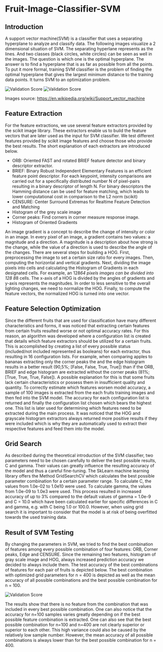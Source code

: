 
# Fruit-Image-Classifier-SVM

## Introduction

A support vector machine(SVM) is a classifier that uses a separating hyperplane to analyze and classify data. The following images visualize a 2 dimensional situation of SVM. The separating hyperlane represents as the lines. And two classes (black circles, white circles) can be seen as well in the images. The question is which one is the optimal hyperplane. The answer is to find a hyperplane that is as far as possible from all the points. To put it more formal, training SVM classifier is the problem of finding the optimal hyperplane that gives the largest minimum distance to the training data points. It turns SVM to an optimization problem.

![Validation Score](https://upload.wikimedia.org/wikipedia/commons/thumb/2/2a/Svm_max_sep_hyperplane_with_margin.png/220px-Svm_max_sep_hyperplane_with_margin.png)
![Validation Score](https://upload.wikimedia.org/wikipedia/commons/thumb/b/b5/Svm_separating_hyperplanes_%28SVG%29.svg/220px-Svm_separating_hyperplanes_%28SVG%29.svg.png)

Images source:  https://en.wikipedia.org/wiki/Support_vector_machine

## Feature Extraction

For the feature extractions, we use several feature extractors provided by the scikit image library. These extractors enable us to build the feature vectors that are later used as the input for SVM classifier. We test different features provided by scikit image features and choose those who provide the best results. The short explanation of each extractors are introduced below.

- ORB: Oriented FAST and rotated BRIEF feature detector and binary descriptor extractor.
- BRIEF: Binary Robust Independent Elementary Features is an efficient feature point descriptor. For each keypoint, intensity comparisons are carried out for a specifically distributed number N of pixel-pairs resulting in a binary descriptor of length N. For binary descriptors the Hamming distance can be used for feature matching, which leads
to lower computational cost in comparison to the L2 norm (scikit)
- CENSURE: Center Surround Extremas for Realtime Feature Detection and Matching
- Histogram of the grey scale image
- Corner peaks: Find corners in corner measure response image.
- Histogram of Oriented Gradients

An image gradient is a concept to describe the change of intensity or color in an image. In every pixel of an image, a gradient contains two values: a magnitude and a direction. A magnitude is a description about how strong is the change, while the value of a direction is used to describe the angle of the changes. There are several steps for building a HOG. First, preprocessing the image to set a certain size ratio for every images. Then, computing the horizontal and vertical gradients. Next, dividing the image pixels into cells and calculating the Histogram of Gradients in each designated cells. For example, an 128*64 pixels images can be divided into 128 8*8 cells. The x-axis of a HOG is divided by the angles of gradients and y-axis represents the magnitudes. In order to less sensitive to the overall lighting changes, we need to normalize the HOG. Finally, to compute the feature vectors, the normalized HOG is turned into one vector.

## Feature Selection Optimization

Since the different fruits that are used for classification have many different characteristics and forms, it was noticed that extracting certain features from certain fruits resulted worse or not optimal accuracy rates. For this reason, an algorithm was developed where a configuration list is created that details which feature extractors should be utilized for a certain fruits. This is accomplished by creating a list of every possible status (included/not included represented as booleans) for each extractor, thus resulting in 16 configuration lists. For example, when comparing apples to bananas extracting only the corner peaks the and the edge histogram results in a better result (90,5%; [False, False, True, True]) than if the ORB, BRIEF and edge histogram are extracted without the corner peaks (81%; [True, True, True, False]). A possible explanation for this is that some fruits lack certain characteristics or possess them in insufficient quality and quantity. To correctly estimate which features worsen model accuracy, a sample of 100 images is extracted from the each fruits training images and then fed into the SVM model. The accuracy for each configuration list is returned and finally the configuration list chosen which bears the highest one. This list is later used for determining which features need to be extracted during the main process.
It was noticed that the HOG and grayscale histogram extractors always returned more positive results if they were included which is why they are automatically used to extract their respective features and feed them into the model.

## Grid Search

As described during the theoretical introduction of the SVM classifier, two parameters need to be chosen carefully to deliver the best possible results, C and gamma. Their values can greatly influence the resulting accuracy of the model and thus a careful fine-tuning. The SkLearn machine learning library offers the Method  GridSearchCV  which calculates the best possible parameter combination for a certain parameter range. To calculate C, the values from 1.0e-02 to 1.0e10 were used. To calculate gamma, the values from 1.0e-09 to 1.0e3 were used. This process resulted in increased accuracy of up to 3% compared to the default values of gamma = 1.0e-9 and C = 10.0 which have been calculated earlier for specific differences in C and gamma, e.g. with C being 1.0 or 100.0. However, when using grid search it is important to consider that the model is at risk of being overfitted towards the used training data.

## Result of SVM Testing

By changing the parameters in SVM, we tried to find the best combination of features among every possible combination of four features: ORB, Corner peaks, Edge and CENSURE. Since the remaining two features, histogram of gray scale image and HOG, always increased prediction accuracy we decided to always include them. The test accuracy of the best combinations of features for each pair of fruits is depicted below. The best combination with optimized grid parameters for n = 400 is depicted as well as the mean accuracy of all possible combinations and the best possible combination for n = 100.

![Validation Score](https://github.com/Witsung/SVM-Fruit-Image-Classifier/blob/master/table.png)

The results show that there is no feature from the combination that was included in every best possible combination. One can also notice that the accuracy for n=100 samples varies greatly depending on if the best possible feature combination is extracted. One can also see that the best possible combination for n=100 and n=400 are not clearly superior or superior to each other. This high variance could also be caused by the relatively low sample number. However, the mean accuracy of all possible combinations is always lower than for the best possible combination for n = 400.
